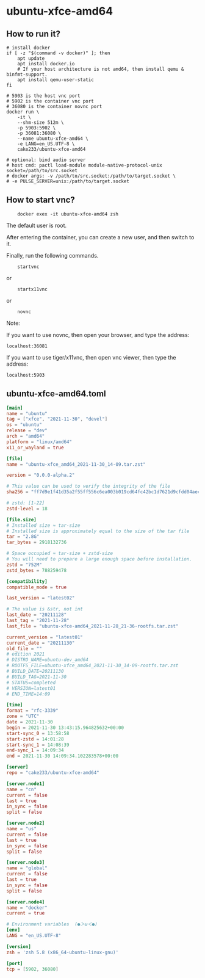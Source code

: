 # ubuntu-xfce-amd64

## How to run it?

```shell
# install docker
if [ -z "$(command -v docker)" ]; then
    apt update
    apt install docker.io
    # If your host architecture is not amd64, then install qemu & binfmt-support.
    apt install qemu-user-static
fi

# 5903 is the host vnc port
# 5902 is the container vnc port
# 36080 is the container novnc port
docker run \
    -it \
    --shm-size 512m \
    -p 5903:5902 \
    -p 36081:36080 \
    --name ubuntu-xfce-amd64 \
    -e LANG=en_US.UTF-8 \
    cake233/ubuntu-xfce-amd64

# optional: bind audio server
# host cmd: pactl load-module module-native-protocol-unix socket=/path/to/src.socket
# docker args: -v /path/to/src.socket:/path/to/target.socket \
# -e PULSE_SERVER=unix:/path/to/target.socket

```

## How to start vnc?

```shell
    docker exex -it ubuntu-xfce-amd64 zsh
```

The default user is root.

After entering the container, you can create a new user, and then switch to it.

Finally, run the following commands.

```shell
    startvnc
```

or

```shell
    startx11vnc
```

or

```shell
    novnc
```

Note:

If you want to use novnc, then open your browser, and type the address:

```
localhost:36081
```

If you want to use tiger/x11vnc, then open vnc viewer, then type the address:

```
localhost:5903
```

## ubuntu-xfce-amd64.toml

```toml
[main]
name = "ubuntu"
tag = ["xfce", "2021-11-30", "devel"]
os = "ubuntu"
release = "dev"
arch = "amd64"
platform = "linux/amd64"
x11_or_wayland = true

[file]
name = "ubuntu-xfce_amd64_2021-11-30_14-09.tar.zst"

version = "0.0.0-alpha.2"

# This value can be used to verify the integrity of the file
sha256 = "ff7d9e1f41d35a2f55ff556c6ea003b019cd64fc42bc1d7621d9cfdd04aecbd6"

# zstd: [1-22]
zstd-level = 18

[file.size]
# Installed size ≈ tar-size
# Installed size is approximately equal to the size of the tar file
tar = "2.8G"
tar_bytes = 2918132736

# Space occupied ≈ tar-size + zstd-size
# You will need to prepare a large enough space before installation.
zstd = "752M"
zstd_bytes = 788259478

[compatibility]
compatible_mode = true

last_version = "latest02"

# The value is &str, not int
last_date = "20211128"
last_tag = "2021-11-28"
last_file = "ubuntu-xfce-amd64_2021-11-28_21-36-rootfs.tar.zst"

current_version = "latest01"
current_date = "20211130"
old_file = ""
# edition 2021
# DISTRO_NAME=ubuntu-dev_amd64
# ROOTFS_FILE=ubuntu-xfce_amd64_2021-11-30_14-09-rootfs.tar.zst
# BUILD_DATE=20211130
# BUILD_TAG=2021-11-30
# STATUS=completed
# VERSION=latest01
# END_TIME=14:09

[time]
format = "rfc-3339"
zone = "UTC"
date = 2021-11-30
begin = 2021-11-30 13:43:15.964825632+00:00
start-sync_0 = 13:58:58
start-zstd = 14:01:28
start-sync_1 = 14:08:39
end-sync_1 = 14:09:34
end = 2021-11-30 14:09:34.102283578+00:00

[server]
repo = "cake233/ubuntu-xfce-amd64"

[server.node1]
name = "cn"
current = false
last = true
in_sync = false
split = false

[server.node2]
name = "us"
current = false
last = true
in_sync = false
split = false

[server.node3]
name = "global"
current = false
last = true
in_sync = false
split = false

[server.node4]
name = "docker"
current = true

# Environment variables  (●＞ω＜●)
[env]
LANG = "en_US.UTF-8"

[version]
zsh = 'zsh 5.8 (x86_64-ubuntu-linux-gnu)'

[port]
tcp = [5902, 36080]
```
